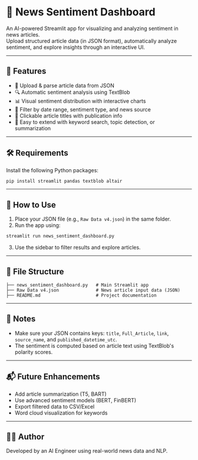 
# 📰 News Sentiment Dashboard

An AI-powered Streamlit app for visualizing and analyzing sentiment in news articles.  
Upload structured article data (in JSON format), automatically analyze sentiment, and explore insights through an interactive UI.

---

## 🚀 Features

- 📄 Upload & parse article data from JSON
- 🔍 Automatic sentiment analysis using TextBlob
- 📊 Visual sentiment distribution with interactive charts
- 📆 Filter by date range, sentiment type, and news source
- 🔗 Clickable article titles with publication info
- 🧠 Easy to extend with keyword search, topic detection, or summarization

---

## 🛠 Requirements

Install the following Python packages:
```bash
pip install streamlit pandas textblob altair
```

---

## 📂 How to Use

1. Place your JSON file (e.g., `Raw Data v4.json`) in the same folder.
2. Run the app using:

```bash
streamlit run news_sentiment_dashboard.py
```

3. Use the sidebar to filter results and explore articles.

---

## 📁 File Structure

```
├── news_sentiment_dashboard.py   # Main Streamlit app
├── Raw Data v4.json              # News article input data (JSON)
├── README.md                     # Project documentation
```

---

## 📌 Notes

- Make sure your JSON contains keys: `title`, `Full_Article`, `link`, `source_name`, and `published_datetime_utc`.
- The sentiment is computed based on article text using TextBlob's polarity scores.

---

## 📬 Future Enhancements

- Add article summarization (T5, BART)
- Use advanced sentiment models (BERT, FinBERT)
- Export filtered data to CSV/Excel
- Word cloud visualization for keywords

---

## 👨‍💻 Author

Developed by an AI Engineer using real-world news data and NLP.


